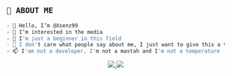 ## ```📮 ABOUT ME```
```bash
- 👋 Hello, I’m @Xsenz99
- 👀 I’m interested in the media
- 🌱 I'm just a beginner in this field
- 💞️ I don't care what people say about me, I just want to give this a try
- 📫 I'am not a developer, I'm not a mastah and I'm not a temperature
```

<p align="center">
<a href="https://instagram.com/xsenz99"><img src="https://img.shields.io/badge/INSTAGRAM-E4405F?style=for-the-badge&logo=instagram&logoColor=white"/> 
<a href="https://wa.me/6281264116045"><img src="https://img.shields.io/badge/WhatsApp-25D366?style=for-the-badge&logo=whatsapp&logoColor=white" />
</p>


<!---
I LOVE YOU GUYS
--->

